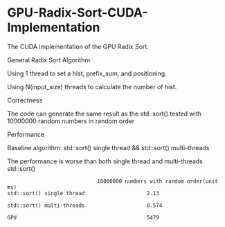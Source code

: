 # GPU-Radix-Sort-CUDA-Implementation
The CUDA implementation of the GPU Radix Sort.

General Radix Sort Algorithm

Using 1 thread to set a hist, prefix_sum, and positioning. 

Using N(input_size) threads to calculate the number of hist. 


Correctness

The code can generate the same result as the std::sort() tested with 10000000 random numbers in random order


Performance

Baseline algorithm: std::sort() single thread && std::sort() multi-threads

The performance is worse than both single thread and multi-threads std::sort()

                                 10000000 numbers with random order(unit ms)
    std::sort() single thread                    2.13
 
    std::sort() multi-threads                    0.574

    GPU                                          5479

